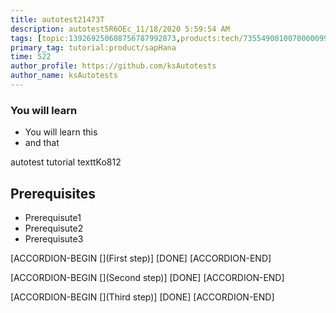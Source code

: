 ```yaml
---
title: autotest21473T
description: autotest5R6OEc_11/18/2020 5:59:54 AM
tags: [topic:139269250608756787992873,products:tech/73554900100700000996,tutorial:experience/advanced]
primary_tag: tutorial:product/sapHana
time: 522
author_profile: https://github.com/ksAutotests
author_name: ksAutotests
---
```

### You will learn
- You will learn this
- and that

autotest tutorial texttKo812

## Prerequisites
- Prerequisute1
- Prerequisute2
- Prerequisute3

[ACCORDION-BEGIN [](First step)]
[DONE]
[ACCORDION-END]

[ACCORDION-BEGIN [](Second step)]
[DONE]
[ACCORDION-END]

[ACCORDION-BEGIN [](Third step)]
[DONE]
[ACCORDION-END]

